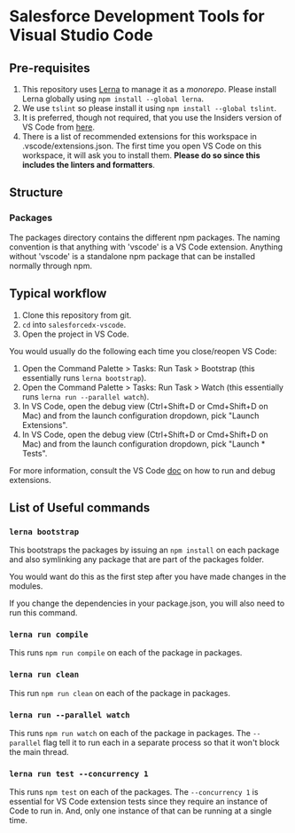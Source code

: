# Salesforce Development Tools for Visual Studio Code

## Pre-requisites

1. This repository uses [Lerna](https://lernajs.io/) to manage it as a
   _monorepo_.  Please install Lerna globally using `npm install
--global lerna`.
1. We use `tslint` so please install it using `npm install --global
   tslint`.
1. It is preferred, though not required, that you use the Insiders
   version of VS Code from
[here](https://code.visualstudio.com/insiders).
1. There is a list of recommended extensions for this workspace in
   .vscode/extensions.json. The first time you open VS Code on this
workspace, it will ask you to install them. **Please do so since this
includes the linters and formatters**.

## Structure

### Packages

The packages directory contains the different npm packages. The naming
convention is that anything with 'vscode' is a VS Code extension.
Anything without 'vscode' is a standalone npm package that can be
installed normally through npm.

## Typical workflow

1. Clone this repository from git.
1. `cd` into `salesforcedx-vscode`.
1. Open the project in VS Code.

You would usually do the following each time you close/reopen VS Code:

1. Open the Command Palette > Tasks: Run Task > Bootstrap  (this
   essentially runs `lerna bootstrap`).
1. Open the Command Palette > Tasks: Run Task > Watch (this essentially
   runs `lerna run --parallel watch`).
1. In VS Code, open the debug view (Ctrl+Shift+D or Cmd+Shift+D on Mac)
   and from the launch configuration dropdown, pick "Launch Extensions".
1. In VS Code, open the debug view (Ctrl+Shift+D or Cmd+Shift+D on Mac)
   and from the launch configuration dropdown, pick "Launch * Tests".

For more information, consult the VS Code
[doc](https://code.visualstudio.com/docs/extensions/debugging-extensions)
on how to run and debug extensions.

## List of Useful commands

### `lerna bootstrap`

This bootstraps the packages by issuing an `npm install` on each package
and also symlinking any package that are part of the packages folder.

You would want do this as the first step after you have made changes in
the modules.

If you change the dependencies in your package.json, you will also need
to run this command.

### `lerna run compile`

This runs `npm run compile` on each of the package in packages.

### `lerna run clean`

This run `npm run clean` on each of the package in packages.

### `lerna run --parallel watch`

This runs `npm run watch` on each of the package in packages. The
`--parallel` flag tell it to run each in a separate process so that it
won't block the main thread.

### `lerna run test --concurrency 1`

This runs `npm test` on each of the packages. The `--concurrency 1` is
essential for VS Code extension tests since they require an instance of
Code to run in. And, only one instance of that can be running at a
single time.
